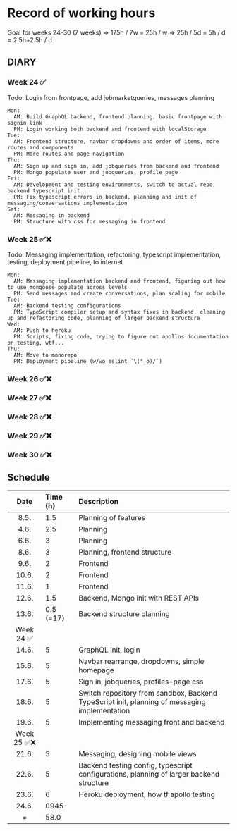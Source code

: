 # Record of working hours

Goal for weeks 24-30 (7 weeks)
  => 175h / 7w = 25h / w
  => 25h / 5d = 5h / d = 2.5h+2.5h / d

## DIARY
  ### Week 24 ✅ 
  Todo: Login from frontpage, add jobmarketqueries, messages planning

    Mon: 
      AM: Build GraphQL backend, frontend planning, basic frontpage with signin link
      PM: Login working both backend and frontend with localStorage
    Tue:
      AM: Frontend structure, navbar dropdowns and order of items, more routes and components
      PM: More routes and page navigation
    Thu:
      AM: Sign up and sign in, add jobqueries from backend and frontend
      PM: Mongo populate user and jobqueries, profile page
    Fri:
      AM: Development and testing environments, switch to actual repo, backend typescript init
      PM: Fix typescript errors in backend, planning and init of messaging/conversations implementation
    Sat:
      AM: Messaging in backend
      PM: Structure with css for messaging in frontend
  
  ### Week 25 ✅❌
  Todo: Messaging implementation, refactoring, typescript implementation, testing, deployment pipeline, to internet

    Mon:
      AM: Messaging implementation backend and frontend, figuring out how to use mongoose populate across levels
      PM: Send messages and create conversations, plan scaling for mobile
    Tue:
      AM: Backend testing configurations
      PM: TypeScript compiler setup and syntax fixes in backend, cleaning up and refactoring code, planning of larger backend structure
    Wed:
      AM: Push to heroku
      PM: Scripts, fixing code, trying to figure out apollos documentation on testing, wtf...
    Thu:
      AM: Move to monorepo
      PM: Deployment pipeline (w/wo eslint ¯\(°_o)/¯)
  ### Week 26 ✅❌
  ### Week 27 ✅❌
  ### Week 28 ✅❌
  ### Week 29 ✅❌
  ### Week 30 ✅❌


## Schedule

| Date  | Time (h)  | Description   |
| :----:|:-----     | :-----        |
| 8.5.  | 1.5       | Planning of features |
| 4.6.  | 2.5       | Planning |
| 6.6.  | 3         | Planning |
| 8.6.  | 3         | Planning, frontend structure |
| 9.6.  | 2         | Frontend |
| 10.6. | 2         | Frontend |
| 11.6. | 1         | Frontend |
| 12.6. | 1.5       | Backend, Mongo init with REST APIs |
| 13.6. | 0.5 (=17) | Backend structure planning |
| Week 24 ✅ |||   
| 14.6. | 5 | GraphQL init, login |
| 15.6. | 5 | Navbar rearrange, dropdowns, simple homepage  |
| 17.6. | 5 | Sign in, jobqueries, profiles-page css |
| 18.6. | 5 | Switch repository from sandbox, Backend TypeScript init, planning of messaging implementation |
| 19.6. | 5 | Implementing messaging front and backend |
| Week 25 ✅❌ |||   
| 21.6. | 5 | Messaging, designing mobile views |
| 22.6. | 5 | Backend testing config, typescript configurations, planning of larger backend structure |
| 23.6. | 6 | Heroku deployment, how tf apollo testing |
| 24.6. | 0945- |  |
| =     | 58.0      |               |
